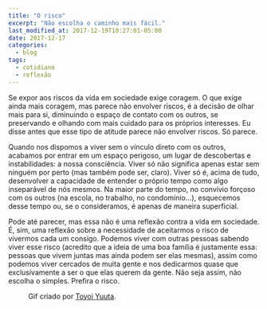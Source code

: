 ```yaml
---
title: "O risco"
excerpt: "Não escolha o caminho mais fácil."
last_modified_at: 2017-12-19T10:27:01-05:00
date: 2017-12-17
categories:
  - blog
tags: 
  - cotidiano
  - reflexão
---
```


Se expor aos riscos da vida em sociedade exige coragem. O que exige ainda mais coragem, mas parece não envolver riscos, é a decisão de olhar mais para si, diminuindo o espaço de contato com os outros, se preservando e olhando com mais cuidado para os próprios interesses. Eu disse antes que esse tipo de atitude parece não envolver riscos. Só parece.

Quando nos dispomos a viver sem o vínculo direto com os outros, acabamos por entrar em um espaço perigoso, um lugar de descobertas e instabilidades: a nossa consciência. Viver só não significa apenas estar sem ninguém por perto (mas também pode ser, claro). Viver só é, acima de tudo, desenvolver a capacidade de entender o próprio tempo como algo inseparável de nós mesmos. Na maior parte do tempo, no convívio forçoso com os outros (na escola, no trabalho, no condomínio…), esquecemos desse tempo ou, se o consideramos, é apenas de maneira superficial.

Pode até parecer, mas essa não é uma reflexão contra a vida em sociedade. É, sim, uma reflexão sobre a necessidade de aceitarmos o risco de vivermos cada um consigo. Podemos viver com outras pessoas sabendo viver esse risco (acredito que a ideia de uma boa família é justamente essa: pessoas que vivem juntas mas ainda podem ser elas mesmas), assim como podemos viver cercados de muita gente e nos dedicarmos quase que exclusivamente a ser o que elas querem da gente. Não seja assim, não escolha o simples. Prefira o risco.

<figure style="" class="align-left">
  <img src="{{ site.url }}{{ site.baseurl }}/assets/images/o-risco.gif" alt="">
  <figcaption>Gif criado por <a href="http://1041uuu.tumblr.com/">Toyoi Yuuta</a>.</figcaption>
</figure> 
